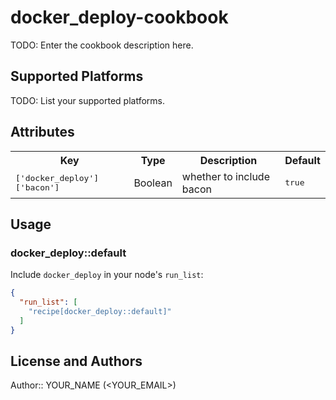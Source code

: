 # docker_deploy-cookbook

TODO: Enter the cookbook description here.

## Supported Platforms

TODO: List your supported platforms.

## Attributes

<table>
  <tr>
    <th>Key</th>
    <th>Type</th>
    <th>Description</th>
    <th>Default</th>
  </tr>
  <tr>
    <td><tt>['docker_deploy']['bacon']</tt></td>
    <td>Boolean</td>
    <td>whether to include bacon</td>
    <td><tt>true</tt></td>
  </tr>
</table>

## Usage

### docker_deploy::default

Include `docker_deploy` in your node's `run_list`:

```json
{
  "run_list": [
    "recipe[docker_deploy::default]"
  ]
}
```

## License and Authors

Author:: YOUR_NAME (<YOUR_EMAIL>)
